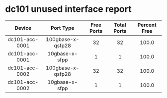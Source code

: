 # dc101 unused interface report

 | Device | Port Type | Free Ports | Total Ports | Percent Free |
|:---:|:---:|:---:|:---:|:---:|
 | dc101-acc-0001 | 100gbase-x-qsfp28 | 32 | 32 | 100.0 |
 | dc101-acc-0001 | 10gbase-x-sfpp | 1 | 1 | 100.0 |
 | dc101-acc-0002 | 100gbase-x-qsfp28 | 32 | 32 | 100.0 |
 | dc101-acc-0002 | 10gbase-x-sfpp | 1 | 1 | 100.0 |